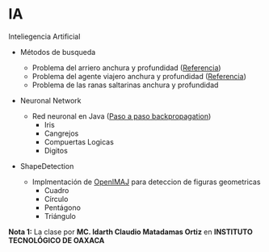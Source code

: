 # IA
Inteliegencia Artificial

- Métodos de busqueda
    - Problema del arriero anchura y profundidad ([Referencia](https://users.dcc.uchile.cl/~abassi/52a/material/c5.html))
    - Problema del agente viajero anchura y profundidad ([Referencia](https://www.uaeh.edu.mx/scige/boletin/tlahuelilpan/n3/e5.html))
    - Problema de las ranas saltarinas anchura y profundidad

- Neuronal Network
    - Red neuronal en Java ([Paso a paso backpropagation](https://mattmazur.com/2015/03/17/a-step-by-step-backpropagation-example/))
      - Iris
      - Cangrejos
      - Compuertas Logicas
      - Digitos

- ShapeDetection
    - Implmentación de [OpenIMAJ](http://openimaj.org/) para deteccion de figuras geometricas 
      - Cuadro
      - Círculo
      - Pentágono
      - Triángulo
      

**Nota 1:** 
La clase por **MC. Idarth Claudio Matadamas Ortiz** en **INSTITUTO TECNOLÓGICO DE OAXACA**

